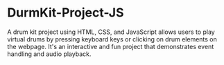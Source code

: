 # DurmKit-Project-JS
 A drum kit project using HTML, CSS, and JavaScript allows users to play virtual drums by pressing keyboard keys or clicking on drum elements on the webpage. It's an interactive and fun project that demonstrates event handling and audio playback.
